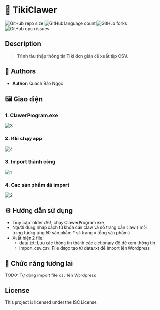 # 📒 TikiClawer
![GitHub repo size](https://img.shields.io/github/repo-size/QuachNgoc/TikiClawer?style=for-the-badge)
![GitHub language count](https://img.shields.io/github/languages/count/QuachNgoc/TikiClawer?style=for-the-badge)
![GitHub forks](https://img.shields.io/github/forks/QuachNgoc/TikiClawer?style=for-the-badge)
![GitHub open issues](https://img.shields.io/github/issues/QuachNgoc/TikiClawer?style=for-the-badge)

## Description
> #### Trình thu thập thông tin Tiki đơn giản để xuất tệp CSV.


## 🧐 Authors
- **Author**: Quách Bảo Ngọc

## 🖼️ Giao diện

### 1. ClawerProgram.exe
![3](https://user-images.githubusercontent.com/80575560/232669725-52e87e5e-8b8a-4b56-8fe7-527d34693527.png)

### 2. Khi chạy app
![4](https://user-images.githubusercontent.com/80575560/232669727-ef8e6435-f2b2-41c6-a52e-281929e5eec1.png)

### 3. Import thành công
![1](https://user-images.githubusercontent.com/80575560/232669709-e297f8e0-e47b-48a1-b166-4144a4da9792.png)

### 4. Các sản phẩm đã import
![2](https://user-images.githubusercontent.com/80575560/232669718-aa018399-9503-447d-b25a-114fccae62b0.png)

## ⚙️ Hướng dẫn sử dụng
- Truy cập folder *dist*, chạy ClawerProgram.exe
- Người dùng nhập cách từ khóa cần claw và số trang cần claw ( mỗi trang tương ứng 50 sản phẩm * số trang = tổng sản phẩm )
- Xuất hiện 2 file: 
  - data.txt: Lưu các thông tin thành các dictionary để dễ xem thông tin
  - import_csv.csv: File được tạo từ data.txt để import lên Wordpress
  
## 🥲 Chức năng tương lai
TODO: Tự động import file csv lên Wordpress

## License
This project is licensed under the ISC License.
